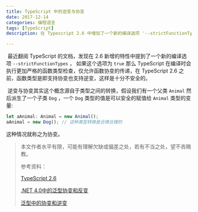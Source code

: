 ```yaml
---
title: TypeScript 中的逆变与协变
date: 2017-12-14
categories: 编程语言
tags: [TypeScript]
description: 在 Typescript 2.6 中增加了一个新的编译选项 '--strictFunctionTypes' , 如果这个选项为 true 那么 TypeScript 会更严格的检查函数类型的传递，这涉及到一个编程概念: 逆变与协变

---
```


​	最近翻阅 TypeScript 的文档，发现在 2.6 新增的特性中提到了一个新的编译选项 `--strictFunctionTypes` ， 如果这个选项为 `true` 那么 TypeScript 在编译时会执行更加严格的函数类型检查，仅允许函数协变的传递，在 TypeScript 2.6 之前，函数类型是即支持协变也支持逆变，这样是十分不安全的。

​	逆变与协变其实这个概念源自于类型之间的转换，假设我们有一个父类 `Animal` 然后派生了一个子类 `Dog` ，一个 `Dog` 类型的值是可以安全的赋值给 `Animal` 类型的变量:

```typescript
let aAnimal: Animal = new Animal();
aAnimal = new Dog(); // 这种类型转换是合情合理的
```

这种情况就称之为协变。



> 本文作者水平有限，可能有理解欠缺或偏差之处，若有不当之处，望不吝赐教。
>
> 参考资料：
>
> [TypeScript 2.6](https://www.typescriptlang.org/docs/handbook/release-notes/typescript-2-6.html)
>
> [.NET 4.0中的泛型协变和反变](http://www.cnblogs.com/Ninputer/archive/2008/11/22/generic_covariant.html)
>
> [泛型中的协变和逆变](https://msdn.microsoft.com/zh-cn/library/dd799517.aspx)